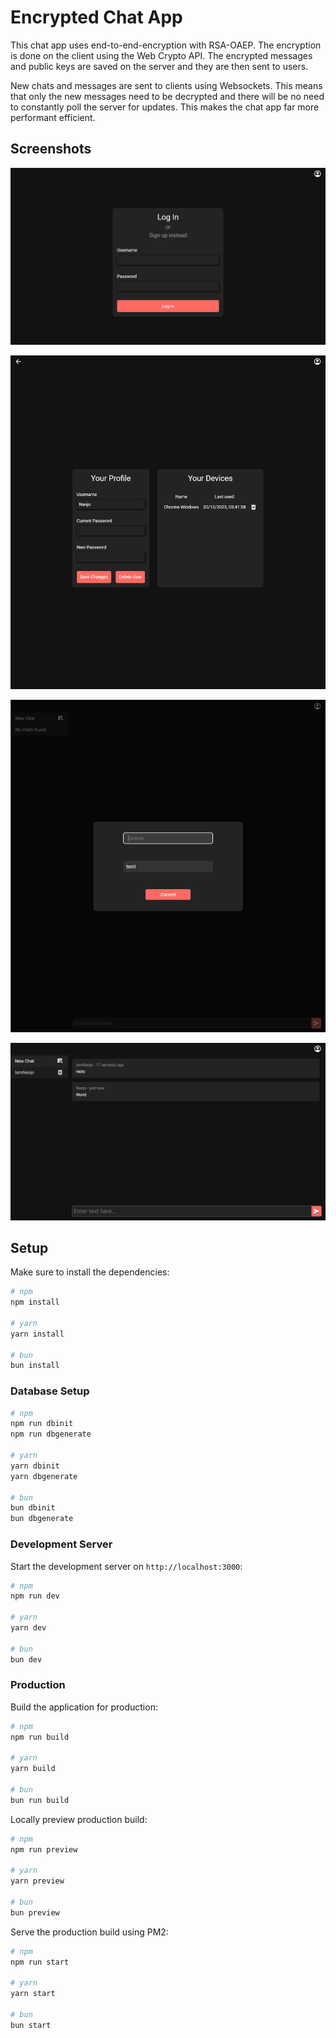 # Encrypted Chat App

This chat app uses end-to-end-encryption with RSA-OAEP.
The encryption is done on the client using the Web Crypto API.
The encrypted messages and public keys are saved on the server and they are then sent to users.

New chats and messages are sent to clients using Websockets.
This means that only the new messages need to be decrypted and there will be no need to constantly poll the server for updates.
This makes the chat app far more performant efficient.

## Screenshots

![Login page](screenshots/login.png)

![User profile](screenshots/user-profile.png)

![User search](screenshots/user-search.png)

![Chat with messages](screenshots/chat-with-messages.png)

## Setup

Make sure to install the dependencies:

```bash
# npm
npm install

# yarn
yarn install

# bun
bun install
```

### Database Setup

```bash
# npm
npm run dbinit
npm run dbgenerate

# yarn
yarn dbinit
yarn dbgenerate

# bun
bun dbinit
bun dbgenerate
```

### Development Server

Start the development server on `http://localhost:3000`:

```bash
# npm
npm run dev

# yarn
yarn dev

# bun
bun dev
```

### Production

Build the application for production:

```bash
# npm
npm run build

# yarn
yarn build

# bun
bun run build
```

Locally preview production build:

```bash
# npm
npm run preview

# yarn
yarn preview

# bun
bun preview
```

Serve the production build using PM2:

```bash
# npm
npm run start

# yarn
yarn start

# bun
bun start
```
